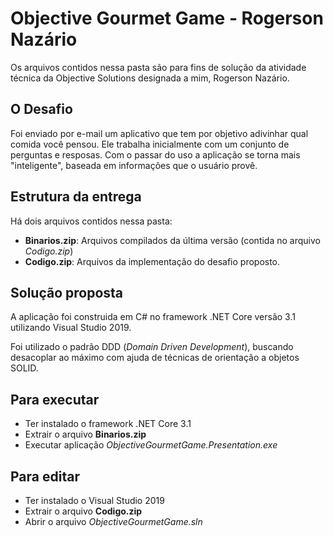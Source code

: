 # Objective Gourmet Game - Rogerson Nazário

Os arquivos contidos nessa pasta são para fins de solução da atividade técnica da Objective Solutions designada a mim, Rogerson Nazário.

## O Desafio

Foi enviado por e-mail um aplicativo que tem por objetivo adivinhar qual comida você pensou. Ele trabalha inicialmente com um conjunto de perguntas e resposas. Com o passar do uso a aplicação se torna mais "inteligente", baseada em informações que o usuário provê.

## Estrutura da entrega

Há dois arquivos contidos nessa pasta:

- **Binarios.zip**: Arquivos compilados da última versão (contida no arquivo *Codigo.zip*)
- **Codigo.zip**: Arquivos da implementação do desafio proposto.

## Solução proposta

A aplicação foi construida em C# no framework .NET Core versão 3.1 utilizando Visual Studio 2019.

Foi utilizado o padrão DDD (*Domain Driven Development*), buscando desacoplar ao máximo com ajuda de técnicas de orientação a objetos SOLID.

## Para executar

- Ter instalado o framework .NET Core 3.1
- Extrair o arquivo **Binarios.zip**
- Executar aplicação *ObjectiveGourmetGame.Presentation.exe*

## Para editar

- Ter instalado o Visual Studio 2019
- Extrair o arquivo **Codigo.zip**
- Abrir o arquivo *ObjectiveGourmetGame.sln*